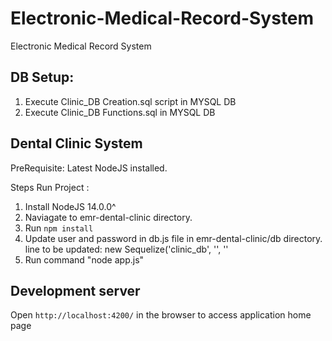 # Electronic-Medical-Record-System
Electronic Medical Record System

## DB Setup:
1. Execute Clinic_DB  Creation.sql script in MYSQL DB
2. Execute Clinic_DB Functions.sql in MYSQL DB

## Dental Clinic System
PreRequisite: Latest NodeJS installed.

Steps Run Project :
1. Install NodeJS 14.0.0^
2. Naviagate to emr-dental-clinic directory.
3. Run `npm install`
4. Update user and password in db.js file in emr-dental-clinic/db directory.
  line to be updated: new Sequelize('clinic_db', '<user>', '<Password>'
5. Run command  "node app.js"

## Development server
Open `http://localhost:4200/` in the browser to access application home page
